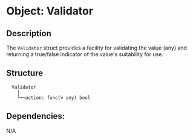 Object: Validator
=================

## Description

The `Validator` struct provides a facility for validating the value (any)
and returning a true/false indicator of the value's suitability for use.

## Structure

```text
  Validator
    │
    └──action: func(v any) bool  
```

## Dependencies:

N/A
